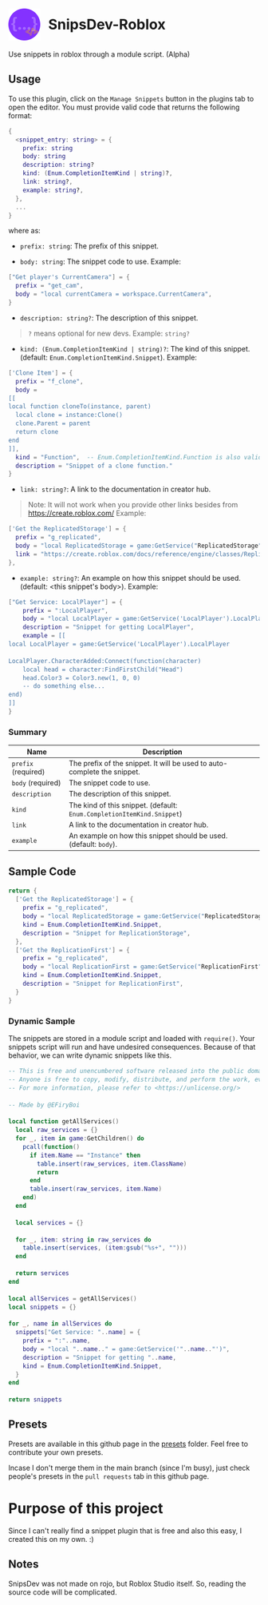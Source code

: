 <!-- Html tags in md? -->
# <div style="display: flex; align-items: center"><img src="https://github.com/Bioterm64/SnipsDev-Roblox/blob/main/source/assets/logo.png?raw=true" height="64" style="margin-right: 1rem"><span>SnipsDev-Roblox</span></div>

Use snippets in roblox through a module script. (Alpha)

## Usage
To use this plugin, click on the `Manage Snippets` button in the plugins tab to open the editor. You must provide valid code that returns the following format:

```lua
{
  <snippet_entry: string> = {
    prefix: string
    body: string
    description: string?
    kind: (Enum.CompletionItemKind | string)?,
    link: string?,
    example: string?,
  },
  ...
}
```
where as:
- `prefix: string`: The prefix of this snippet.

- `body: string`: The snippet code to use. Example:
```lua
["Get player's CurrentCamera"] = {
  prefix = "get_cam",
  body = "local currentCamera = workspace.CurrentCamera",
}
```

- `description: string?`: The description of this snippet.
> `?` means optional for new devs. Example: `string?`

- `kind: (Enum.CompletionItemKind | string)?`: The kind of this snippet. (default: `Enum.CompletionItemKind.Snippet`). Example:
```lua
['Clone Item'] = {
  prefix = "f_clone",
  body =
[[
local function cloneTo(instance, parent)
  local clone = instance:Clone()
  clone.Parent = parent
  return clone
end
]],
  kind = "Function",  -- Enum.CompletionItemKind.Function is also valid
  description = "Snippet of a clone function."
}
```

- `link: string?`: A link to the documentation in creator hub.
> Note: It will not work when you provide other links besides from https://create.roblox.com/
Example:
```lua
['Get the ReplicatedStorage'] = {
  prefix = "g_replicated",
  body = "local ReplicatedStorage = game:GetService("ReplicatedStorage")",
  link = "https://create.roblox.com/docs/reference/engine/classes/ReplicatedStorage",
},
```

- `example: string?`: An example on how this snippet should be used. (default: <this snippet's body>).
Example: 
```lua
["Get Service: LocalPlayer"] = {
	prefix = ":LocalPlayer",
	body = "local LocalPlayer = game:GetService('LocalPlayer').LocalPlayer",
	description = "Snippet for getting LocalPlayer",
	example = [[
local LocalPlayer = game:GetService('LocalPlayer').LocalPlayer

LocalPlayer.CharacterAdded:Connect(function(character)
	local head = character:FindFirstChild("Head")
	head.Color3 = Color3.new(1, 0, 0)
	-- do something else...
end)
]]
}
```

### Summary
| Name | Description |
| ---- | ----------- |
| `prefix` (required) | The prefix of the snippet. It will be used to auto-complete the snippet. |
| `body` (required) | The snippet code to use. |
| `description` | The description of this snippet. |
| `kind` | The kind of this snippet. (default: `Enum.CompletionItemKind.Snippet`) |
| `link` | A link to the documentation in creator hub. |
| `example` | An example on how this snippet should be used. (default: `body`). 

## Sample Code
```lua
return {
  ['Get the ReplicatedStorage'] = {
    prefix = "g_replicated",
    body = "local ReplicatedStorage = game:GetService("ReplicatedStorage")",
    kind = Enum.CompletionItemKind.Snippet,
    description = "Snippet for ReplicationStorage",
  },
  ['Get the ReplicationFirst'] = {
    prefix = "g_replicated",
    body = "local ReplicationFirst = game:GetService("ReplicationFirst")",
    kind = Enum.CompletionItemKind.Snippet,
    description = "Snippet for ReplicationFirst",
  }
}
```

### Dynamic Sample
The snippets are stored in a module script and loaded with `require()`. Your snippets script will run and have undesired consequences. Because of that behavior, we can write dynamic snippets like this.
```lua
-- This is free and unencumbered software released into the public domain.
-- Anyone is free to copy, modify, distribute, and perform the work, even for commercial purposes, without asking permission.
-- For more information, please refer to <https://unlicense.org/>

-- Made by @EFiryBoi

local function getAllServices()
  local raw_services = {}
  for _, item in game:GetChildren() do
    pcall(function()
      if item.Name == "Instance" then 
        table.insert(raw_services, item.ClassName) 
        return
      end
      table.insert(raw_services, item.Name)
    end)
  end
  
  local services = {}
  
  for _, item: string in raw_services do
    table.insert(services, (item:gsub("%s+", "")))
  end
  
  return services
end

local allServices = getAllServices()
local snippets = {}

for _, name in allServices do
  snippets["Get Service: "..name] = {
    prefix = ":"..name,
    body = "local "..name.." = game:GetService('"..name.."')",
    description = "Snippet for getting "..name,
    kind = Enum.CompletionItemKind.Snippet,
  }
end

return snippets
```

## Presets
Presets are available in this github page in the [presets](/presets/) folder.
Feel free to contribute your own presets.

Incase I don't merge them in the main branch (since I'm busy), just check people's presets in the `pull requests` tab in this github page.

# Purpose of this project
Since I can't really find a snippet plugin that is free and also this easy, I created this on my own. :)

## Notes
SnipsDev was not made on rojo, but Roblox Studio itself. So, reading the source code will be complicated.